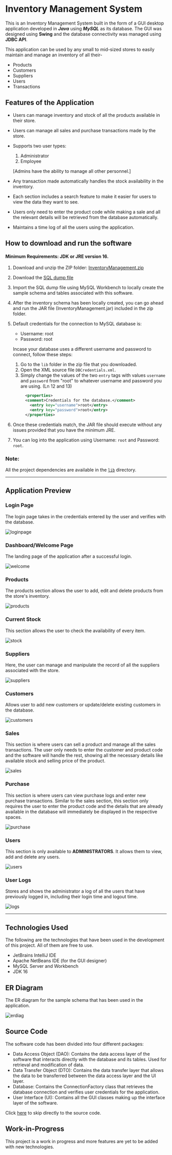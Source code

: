 # Inventory Management System

This is an Inventory Management System built in the form of a GUI desktop application developed in **_Java_** using **_MySQL_** as its database.
The GUI was designed using **Swing** and the database connectivity was managed using **JDBC API**.

This application can be used by any small to mid-sized stores to easily maintain and manage an inventory of all their-

- Products
- Customers
- Suppliers
- Users
- Transactions

## Features of the Application

- Users can manage inventory and stock of all the products available in their store.
- Users can manage all sales and purchase transactions made by the store.
- Supports two user types:

  1. Administrator
  2. Employee

  [Admins have the ability to manage all other personnel.]

- Any transaction made automatically handles the stock availability in the inventory.
- Each section includes a search feature to make it easier for users to view the data they want to see.
- Users only need to enter the product code while making a sale and all the relevant details will be retrieved from the database automatically.
- Maintains a time log of all the users using the application.

## How to download and run the software

#### Minimum Requirements: JDK or JRE version 16.

1. Download and unzip the ZIP folder: [InventoryManagement.zip](InventoryManagement.zip)
2. Download the [SQL dump file](SQL/InventoryDB.sql)
3. Import the SQL dump file using MySQL Workbench to locally create the sample schema and tables associated with this software.
4. After the inventory schema has been locally created, you can go ahead and run the JAR file (InventoryManagement.jar) included in the zip folder.
5. Default credentials for the connection to MySQL database is:

   - Username: root
   - Password: root

   Incase your database uses a different username and password to connect, follow these steps:

   1. Go to the `lib` folder in the zip file that you downloaded.
   2. Open the XML source file `DBCredentials.xml`.
   3. Simply change the values of the two `entry` tags with values `username` and `password` from "root" to whatever username and password you are using. (Ln 12 and 13)
      ```xml
        <properties>
        <comment>Credentials for the database.</comment>
          <entry key="username">root</entry>
          <entry key="password">root</entry>
        </properties>
      ```

6. Once these credentials match, the JAR file should execute without any issues provided that you have the minimum JRE.
7. You can log into the application using Username: `root` and Password: `root`.

### Note:

All the project dependencies are available in the [`lib`](lib/) directory.

---

## Application Preview

### Login Page

The login page takes in the credentials entered by the user and verifies with the database.

![loginpage](screenshots/login.png)

### Dashboard/Welcome Page

The landing page of the application after a successful login.

![welcome](screenshots/welcome.png)

### Products

The products section allows the user to add, edit and delete products from the store's inventory.

![products](screenshots/products.png)

### Current Stock

This section allows the user to check the availability of every item.

![stock](screenshots/stock.png)

### Suppliers

Here, the user can manage and manipulate the record of all the suppliers associated with the store.

![suppliers](screenshots/suppliers.png)

### Customers

Allows user to add new customers or update/delete existing customers in the database.

![customers](screenshots/customers.png)

### Sales

This section is where users can sell a product and manage all the sales transactions.
The user only needs to enter the customer and product code and the software will handle the rest, showing all the necessary details like available stock and selling price of the product.

![sales](screenshots/sales.png)

### Purchase

This section is where users can view purchase logs and enter new purchase transactions. Similar to the sales section, this section only requires the user to enter the product code and the details that are already available in the database will immediately be displayed in the respective spaces.

![purchase](screenshots/purchase.png)

### Users

This section is only available to **ADMINISTRATORS**. It allows them to view, add and delete any users.

![users](screenshots/users.png)

### User Logs

Stores and shows the administrator a log of all the users that have previously logged in, including their login time and logout time.

![logs](screenshots/logs.png)

---

## Technologies Used

The following are the technologies that have been used in the development of this project. All of them are free to use.

- JetBrains IntelliJ IDE
- Apache NetBeans IDE (for the GUI designer)
- MySQL Server and Workbench
- JDK 16

## ER Diagram

The ER diagram for the sample schema that has been used in the application.

![erdiag](screenshots/ERDiagram.png)

## Source Code

The software code has been divided into four different packages:

- Data Access Object (DAO): Contains the data access layer of the software that interacts directly with the database and its tables. Used for retrieval and modification of data.
- Data Transfer Object (DTO): Contains the data transfer layer that allows the data to be transferred between the data access layer and the UI layer.
- Database: Contains the ConnectionFactory class that retrieves the database connection and verifies user credentials for the application.
- User Interface (UI): Contains all the GUI classes making up the interface layer of the software.

Click [here](src/com/inventory/) to skip directly to the source code.

## Work-in-Progress

This project is a work in progress and more features are yet to be added with new technologies.
